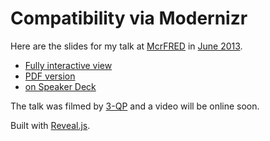 # Compatibility via Modernizr

Here are the slides for my talk at [McrFRED](http://fredup.github.io/manchester/) in [June 2013](http://www.techhub.com/events/manchester-front-end-web-development-meetup-mcrfred-june-2013).

* [Fully interactive view](http://stucox.github.io/mcrfred)
* [PDF version](http://stucox.github.io/mcrfred/slides.pdf)
* [on Speaker Deck](https://speakerdeck.com/stucox/compatibility-via-modernizr)

The talk was filmed by [3-QP](http://threequartersproductions.wordpress.com/) and a video will be online soon.

Built with [Reveal.js](http://lab.hakim.se/reveal-js/).
